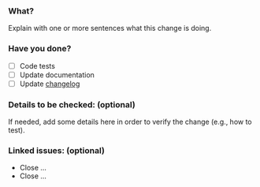 ### What?
Explain with one or more sentences what this change is doing.

### Have you done?
- [ ] Code tests
- [ ] Update documentation
- [ ] Update [changelog](https://github.com/MAIF/arta/blob/main/CHANGELOG.md)

### Details to be checked: (optional)
If needed, add some details here in order to verify the change (e.g., how to test).

### Linked issues: (optional)
- Close ...
- Close ...
